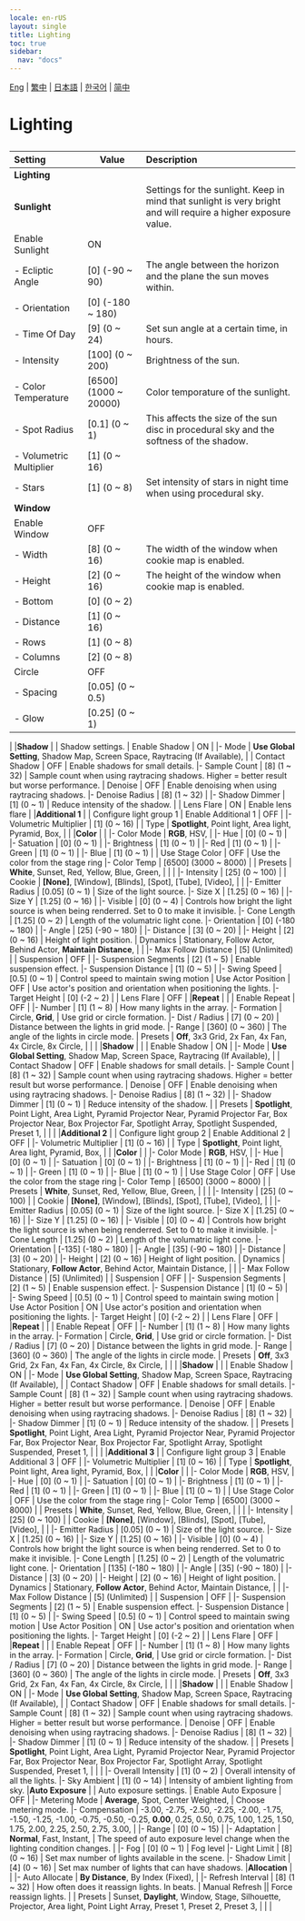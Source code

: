 ```yaml
---
locale: en-rUS
layout: single
title: Lighting
toc: true
sidebar:
  nav: "docs"
---
```

[Eng](/dancexr/menu/2025.4/scene/lighting) | [繁中](/tw/dancexr/menu/2025.4/scene/lighting) | [日本語](/jp/dancexr/menu/2025.4/scene/lighting) | [한국어](/kr/dancexr/menu/2025.4/scene/lighting) | [简中](/zh/dancexr/menu/2025.4/scene/lighting)

# Lighting

## 

| Setting | Value | Description |
| :--- | --- | :--- |
|**Lighting** | | 
|**Sunlight** | | Settings for the sunlight. Keep in mind that sunlight is very bright and will require a higher exposure value.
| Enable Sunlight | ON | 
|- Ecliptic Angle | [0] (-90 ~ 90) | The angle between the horizon and the plane the sun moves within.
|- Orientation | [0] (-180 ~ 180) | 
|- Time Of Day | [9] (0 ~ 24) | Set sun angle at a certain time, in hours.
|- Intensity | [100] (0 ~ 200) | Brightness of the sun.
|- Color Temperature | [6500] (1000 ~ 20000) | Color temporature of the sunlight.
|- Spot Radius | [0.1] (0 ~ 1) | This affects the size of the sun disc in procedural sky and the softness of the shadow.
|- Volumetric Multiplier | [1] (0 ~ 16) | 
|- Stars | [1] (0 ~ 8) | Set intensity of stars in night time when using procedural sky.
|**Window** | | 
| Enable Window | OFF | 
|- Width | [8] (0 ~ 16) | The width of the window when cookie map is enabled.
|- Height | [2] (0 ~ 16) | The height of the window when cookie map is enabled.
|- Bottom | [0] (0 ~ 2) | 
|- Distance | [1] (0 ~ 16) | 
|- Rows | [1] (0 ~ 8) | 
|- Columns | [2] (0 ~ 8) | 
| Circle | OFF | 
|- Spacing | [0.05] (0 ~ 0.5) | 
|- Glow | [0.25] (0 ~ 1) | 
|
|**Shadow** | | Shadow settings.
| Enable Shadow | ON | 
|- Mode | **Use Global Setting**, Shadow Map, Screen Space, Raytracing (If Available),  | 
| Contact Shadow | OFF | Enable shadows for small details.
|- Sample Count | [8] (1 ~ 32) | Sample count when using raytracing shadows. Higher = better result but worse performance.
| Denoise | OFF | Enable denoising when using raytracing shadows.
|- Denoise Radius | [8] (1 ~ 32) | 
|- Shadow Dimmer | [1] (0 ~ 1) | Reduce intensity of the shadow.
|
| Lens Flare | ON | Enable lens flare
|
|**Additional 1** | | Configure light group 1
| Enable Additional 1 | OFF | 
|- Volumetric Multiplier | [1] (0 ~ 16) | 
| Type | **Spotlight**, Point light, Area light, Pyramid, Box,  |  |
|**Color** | | 
|- Color Mode | **RGB**, HSV,  | 
|- Hue | [0] (0 ~ 1) | 
|- Satuation | [0] (0 ~ 1) | 
|- Brightness | [1] (0 ~ 1) | 
|- Red | [1] (0 ~ 1) | 
|- Green | [1] (0 ~ 1) | 
|- Blue | [1] (0 ~ 1) | 
| Use Stage Color | OFF | Use the color from the stage ring
|- Color Temp | [6500] (3000 ~ 8000) | 
| Presets | **White**, Sunset, Red, Yellow, Blue, Green,  |  |
|
|- Intensity | [25] (0 ~ 100) | 
| Cookie | **[None]**, [Window], [Blinds], [Spot], [Tube], [Video],  |  |
|- Emitter Radius | [0.05] (0 ~ 1) | Size of the light source.
|- Size X | [1.25] (0 ~ 16) | 
|- Size Y | [1.25] (0 ~ 16) | 
|- Visible | [0] (0 ~ 4) | Controls how bright the light source is when being renderred. Set to 0 to make it invisible.
|- Cone Length | [1.25] (0 ~ 2) | Length of the volumatric light cone.
|- Orientation | [0] (-180 ~ 180) | 
|- Angle | [25] (-90 ~ 180) | 
|- Distance | [3] (0 ~ 20) | 
|- Height | [2] (0 ~ 16) | Height of light position.
| Dynamics | Stationary, Follow Actor, Behind Actor, **Maintain Distance**,  |  |
|- Max Follow Distance | [5] (Unlimited) | 
| Suspension | OFF | 
|- Suspension Segments | [2] (1 ~ 5) | Enable suspension effect.
|- Suspension Distance | [1] (0 ~ 5) | 
|- Swing Speed | [0.5] (0 ~ 1) | Control speed to maintain swing motion
| Use Actor Position | OFF | Use actor's position and orientation when positioning the lights.
|- Target Height | [0] (-2 ~ 2) | 
| Lens Flare | OFF | 
|**Repeat** | | 
| Enable Repeat | OFF | 
|- Number | [1] (1 ~ 8) | How many lights in the array.
|- Formation | Circle, **Grid**,  | Use grid or circle formation.
|- Dist / Radius | [7] (0 ~ 20) | Distance between the lights in grid mode.
|- Range | [360] (0 ~ 360) | The angle of the lights in circle mode.
| Presets | **Off**, 3x3 Grid, 2x Fan, 4x Fan, 4x Circle, 8x Circle,  |  |
|
|**Shadow** | | 
| Enable Shadow | ON | 
|- Mode | **Use Global Setting**, Shadow Map, Screen Space, Raytracing (If Available),  | 
| Contact Shadow | OFF | Enable shadows for small details.
|- Sample Count | [8] (1 ~ 32) | Sample count when using raytracing shadows. Higher = better result but worse performance.
| Denoise | OFF | Enable denoising when using raytracing shadows.
|- Denoise Radius | [8] (1 ~ 32) | 
|- Shadow Dimmer | [1] (0 ~ 1) | Reduce intensity of the shadow.
|
| Presets | **Spotlight**, Point Light, Area Light, Pyramid Projector Near, Pyramid Projector Far, Box Projector Near, Box Projector Far, Spotlight Array, Spotlight Suspended, Preset 1,  |  |
|
|**Additional 2** | | Configure light group 2
| Enable Additional 2 | OFF | 
|- Volumetric Multiplier | [1] (0 ~ 16) | 
| Type | **Spotlight**, Point light, Area light, Pyramid, Box,  |  |
|**Color** | | 
|- Color Mode | **RGB**, HSV,  | 
|- Hue | [0] (0 ~ 1) | 
|- Satuation | [0] (0 ~ 1) | 
|- Brightness | [1] (0 ~ 1) | 
|- Red | [1] (0 ~ 1) | 
|- Green | [1] (0 ~ 1) | 
|- Blue | [1] (0 ~ 1) | 
| Use Stage Color | OFF | Use the color from the stage ring
|- Color Temp | [6500] (3000 ~ 8000) | 
| Presets | **White**, Sunset, Red, Yellow, Blue, Green,  |  |
|
|- Intensity | [25] (0 ~ 100) | 
| Cookie | **[None]**, [Window], [Blinds], [Spot], [Tube], [Video],  |  |
|- Emitter Radius | [0.05] (0 ~ 1) | Size of the light source.
|- Size X | [1.25] (0 ~ 16) | 
|- Size Y | [1.25] (0 ~ 16) | 
|- Visible | [0] (0 ~ 4) | Controls how bright the light source is when being renderred. Set to 0 to make it invisible.
|- Cone Length | [1.25] (0 ~ 2) | Length of the volumatric light cone.
|- Orientation | [-135] (-180 ~ 180) | 
|- Angle | [35] (-90 ~ 180) | 
|- Distance | [3] (0 ~ 20) | 
|- Height | [2] (0 ~ 16) | Height of light position.
| Dynamics | Stationary, **Follow Actor**, Behind Actor, Maintain Distance,  |  |
|- Max Follow Distance | [5] (Unlimited) | 
| Suspension | OFF | 
|- Suspension Segments | [2] (1 ~ 5) | Enable suspension effect.
|- Suspension Distance | [1] (0 ~ 5) | 
|- Swing Speed | [0.5] (0 ~ 1) | Control speed to maintain swing motion
| Use Actor Position | ON | Use actor's position and orientation when positioning the lights.
|- Target Height | [0] (-2 ~ 2) | 
| Lens Flare | OFF | 
|**Repeat** | | 
| Enable Repeat | OFF | 
|- Number | [1] (1 ~ 8) | How many lights in the array.
|- Formation | Circle, **Grid**,  | Use grid or circle formation.
|- Dist / Radius | [7] (0 ~ 20) | Distance between the lights in grid mode.
|- Range | [360] (0 ~ 360) | The angle of the lights in circle mode.
| Presets | **Off**, 3x3 Grid, 2x Fan, 4x Fan, 4x Circle, 8x Circle,  |  |
|
|**Shadow** | | 
| Enable Shadow | ON | 
|- Mode | **Use Global Setting**, Shadow Map, Screen Space, Raytracing (If Available),  | 
| Contact Shadow | OFF | Enable shadows for small details.
|- Sample Count | [8] (1 ~ 32) | Sample count when using raytracing shadows. Higher = better result but worse performance.
| Denoise | OFF | Enable denoising when using raytracing shadows.
|- Denoise Radius | [8] (1 ~ 32) | 
|- Shadow Dimmer | [1] (0 ~ 1) | Reduce intensity of the shadow.
|
| Presets | **Spotlight**, Point Light, Area Light, Pyramid Projector Near, Pyramid Projector Far, Box Projector Near, Box Projector Far, Spotlight Array, Spotlight Suspended, Preset 1,  |  |
|
|**Additional 3** | | Configure light group 3
| Enable Additional 3 | OFF | 
|- Volumetric Multiplier | [1] (0 ~ 16) | 
| Type | **Spotlight**, Point light, Area light, Pyramid, Box,  |  |
|**Color** | | 
|- Color Mode | **RGB**, HSV,  | 
|- Hue | [0] (0 ~ 1) | 
|- Satuation | [0] (0 ~ 1) | 
|- Brightness | [1] (0 ~ 1) | 
|- Red | [1] (0 ~ 1) | 
|- Green | [1] (0 ~ 1) | 
|- Blue | [1] (0 ~ 1) | 
| Use Stage Color | OFF | Use the color from the stage ring
|- Color Temp | [6500] (3000 ~ 8000) | 
| Presets | **White**, Sunset, Red, Yellow, Blue, Green,  |  |
|
|- Intensity | [25] (0 ~ 100) | 
| Cookie | **[None]**, [Window], [Blinds], [Spot], [Tube], [Video],  |  |
|- Emitter Radius | [0.05] (0 ~ 1) | Size of the light source.
|- Size X | [1.25] (0 ~ 16) | 
|- Size Y | [1.25] (0 ~ 16) | 
|- Visible | [0] (0 ~ 4) | Controls how bright the light source is when being renderred. Set to 0 to make it invisible.
|- Cone Length | [1.25] (0 ~ 2) | Length of the volumatric light cone.
|- Orientation | [135] (-180 ~ 180) | 
|- Angle | [35] (-90 ~ 180) | 
|- Distance | [3] (0 ~ 20) | 
|- Height | [2] (0 ~ 16) | Height of light position.
| Dynamics | Stationary, **Follow Actor**, Behind Actor, Maintain Distance,  |  |
|- Max Follow Distance | [5] (Unlimited) | 
| Suspension | OFF | 
|- Suspension Segments | [2] (1 ~ 5) | Enable suspension effect.
|- Suspension Distance | [1] (0 ~ 5) | 
|- Swing Speed | [0.5] (0 ~ 1) | Control speed to maintain swing motion
| Use Actor Position | ON | Use actor's position and orientation when positioning the lights.
|- Target Height | [0] (-2 ~ 2) | 
| Lens Flare | OFF | 
|**Repeat** | | 
| Enable Repeat | OFF | 
|- Number | [1] (1 ~ 8) | How many lights in the array.
|- Formation | Circle, **Grid**,  | Use grid or circle formation.
|- Dist / Radius | [7] (0 ~ 20) | Distance between the lights in grid mode.
|- Range | [360] (0 ~ 360) | The angle of the lights in circle mode.
| Presets | **Off**, 3x3 Grid, 2x Fan, 4x Fan, 4x Circle, 8x Circle,  |  |
|
|**Shadow** | | 
| Enable Shadow | ON | 
|- Mode | **Use Global Setting**, Shadow Map, Screen Space, Raytracing (If Available),  | 
| Contact Shadow | OFF | Enable shadows for small details.
|- Sample Count | [8] (1 ~ 32) | Sample count when using raytracing shadows. Higher = better result but worse performance.
| Denoise | OFF | Enable denoising when using raytracing shadows.
|- Denoise Radius | [8] (1 ~ 32) | 
|- Shadow Dimmer | [1] (0 ~ 1) | Reduce intensity of the shadow.
|
| Presets | **Spotlight**, Point Light, Area Light, Pyramid Projector Near, Pyramid Projector Far, Box Projector Near, Box Projector Far, Spotlight Array, Spotlight Suspended, Preset 1,  |  |
|
|- Overall Intensity | [1] (0 ~ 2) | Overall intensity of all the lights.
|- Sky Ambient | [1] (0 ~ 14) | Intensity of ambient lighting from sky.
|**Auto Exposure** | | Auto exposure settings.
| Enable Auto Exposure | OFF | 
|- Metering Mode | **Average**, Spot, Center Weighted,  | Choose metering mode.
|- Compensation | -3.00, -2.75, -2.50, -2.25, -2.00, -1.75, -1.50, -1.25, -1.00, -0.75, -0.50, -0.25, **0.00**, 0.25, 0.50, 0.75, 1.00, 1.25, 1.50, 1.75, 2.00, 2.25, 2.50, 2.75, 3.00,  | 
|- Range | [0] (0 ~ 15) | 
|- Adaptation | **Normal**, Fast, Instant,  | The speed of auto exposure level change when the lighting condition changes.
|
|- Fog | [0] (0 ~ 1) | Fog level
|- Light Limit | [8] (0 ~ 16) | Set max number of lights available in the scene.
|- Shadow Limit | [4] (0 ~ 16) | Set max number of lights that can have shadows.
|**Allocation** | | 
|- Auto Allocate | **By Distance**, By Index (Fixed),  | 
|- Refresh Interval | [8] (1 ~ 32) | How often does it reassign lights. In beats.
| Manual Refresh || Force reassign lights.
|
| Presets | Sunset, **Daylight**, Window, Stage, Silhouette, Projector, Area light, Point Light Array, Preset 1, Preset 2, Preset 3,  |  |
|
